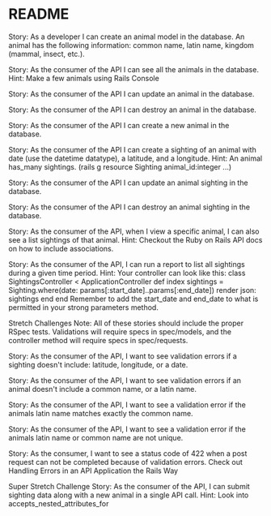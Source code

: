 # README

Story: As a developer I can create an animal model in the database. An animal has the following information: common name, latin name, kingdom (mammal, insect, etc.).
<!-- Done -->

Story: As the consumer of the API I can see all the animals in the database.
Hint: Make a few animals using Rails Console
<!-- Done -->

Story: As the consumer of the API I can update an animal in the database.
<!-- Done -->

Story: As the consumer of the API I can destroy an animal in the database.
<!-- Done -->

Story: As the consumer of the API I can create a new animal in the database.
<!-- Done -->

Story: As the consumer of the API I can create a sighting of an animal with date (use the datetime datatype), a latitude, and a longitude.
Hint: An animal has_many sightings. (rails g resource Sighting animal_id:integer ...)
<!-- Done -->

Story: As the consumer of the API I can update an animal sighting in the database.
<!-- Done -->

Story: As the consumer of the API I can destroy an animal sighting in the database.
<!-- Done -->

Story: As the consumer of the API, when I view a specific animal, I can also see a list sightings of that animal.
Hint: Checkout the Ruby on Rails API docs on how to include associations.
<!-- Done -->

Story: As the consumer of the API, I can run a report to list all sightings during a given time period.
Hint: Your controller can look like this:
class SightingsController < ApplicationController
  def index
    sightings = Sighting.where(date: params[:start_date]..params[:end_date])
    render json: sightings
  end
end
Remember to add the start_date and end_date to what is permitted in your strong parameters method.
<!-- Done -->


Stretch Challenges
Note: All of these stories should include the proper RSpec tests. Validations will require specs in spec/models, and the controller method will require specs in spec/requests.

Story: As the consumer of the API, I want to see validation errors if a sighting doesn't include: latitude, longitude, or a date.

Story: As the consumer of the API, I want to see validation errors if an animal doesn't include a common name, or a latin name.

Story: As the consumer of the API, I want to see a validation error if the animals latin name matches exactly the common name.

Story: As the consumer of the API, I want to see a validation error if the animals latin name or common name are not unique.

Story: As the consumer, I want to see a status code of 422 when a post request can not be completed because of validation errors.
Check out Handling Errors in an API Application the Rails Way

Super Stretch Challenge
Story: As the consumer of the API, I can submit sighting data along with a new animal in a single API call.
Hint: Look into accepts_nested_attributes_for
